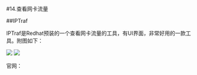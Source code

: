 #14.查看网卡流量

##IPTraf
 
 IPTraf是Redhat预装的一个查看网卡流量的工具，有UI界面，非常好用的一款工具。附图如下：
 
 <img src="http://iptraf.seul.org/shots/iptraf-dstat1.gif" />
 
 <img src="http://iptraf.seul.org/shots/iptraf-tcpudp.gif" />
 
  官网：<a href="http://iptraf.seul.org/" target="_blank"/>
  
##
